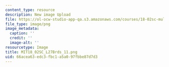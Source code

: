 ```yaml
---
content_type: resource
description: New image Upload
file: https://ol-ocw-studio-app-qa.s3.amazonaws.com/courses/18-02sc-multivariable-calculus-fall-2010/66acea63edc3fbc1a5a097fbbe87d7d3_MIT18_02SC_L27Brds_11.png
file_type: image/png
image_metadata:
  caption: ''
  credit: ''
  image-alt: ''
resourcetype: Image
title: MIT18_02SC_L27Brds_11.png
uid: 66acea63-edc3-fbc1-a5a0-97fbbe87d7d3
---
```

